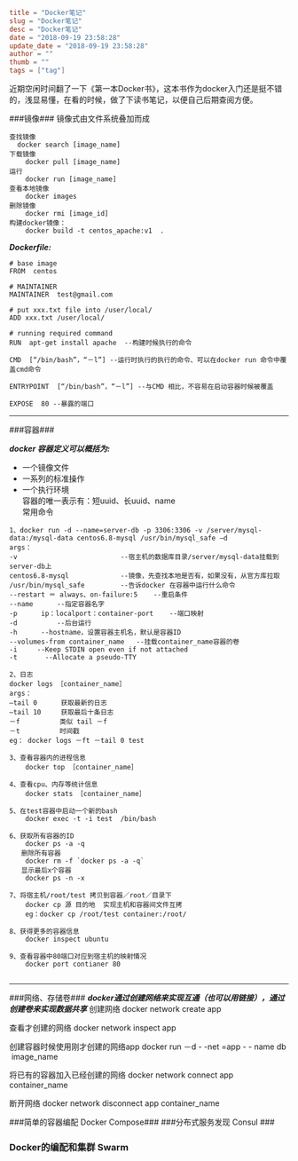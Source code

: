 ```toml
title = "Docker笔记"
slug = "Docker笔记"
desc = "Docker笔记"
date = "2018-09-19 23:58:28"
update_date = "2018-09-19 23:58:28"
author = ""
thumb = ""
tags = ["tag"]
```
近期空闲时间翻了一下《第一本Docker书》，这本书作为docker入门还是挺不错的，浅显易懂，在看的时候，做了下读书笔记，以便自己后期查阅方便。  
 
###镜像###
镜像式由文件系统叠加而成  

```
查找镜像
  docker search [image_name]
下载镜像
	docker pull [image_name]
运行
	docker run [image_name]
查看本地镜像
	docker images 
删除镜像
	docker rmi [image_id] 
构建docker镜像：
	docker build -t centos_apache:v1  .
```  

***Dockerfile:***   


```
# base image
FROM  centos  

# MAINTAINER  
MAINTAINER  test@gmail.com  

# put xxx.txt file into /user/local/ 
ADD xxx.txt /user/local/   

# running required command
RUN  apt-get install apache  --构建时候执行的命令   

CMD  [“/bin/bash”，“－l”] --运行时执行的执行的命令、可以在docker run 命令中覆盖cmd命令   

ENTRYPOINT  [“/bin/bash”，“－l”] --与CMD 相比，不容易在启动容器时候被覆盖   

EXPOSE  80 --暴露的端口 
```    
***

###容器###

***docker 容器定义可以概括为:***  
* 一个镜像文件  
* 一系列的标准操作  
* 一个执行环境  
容器的唯一表示有：短uuid、长uuid、name   
常用命令  
```
1、docker run -d --name=server-db -p 3306:3306 -v /server/mysql-data:/mysql-data centos6.8-mysql /usr/bin/mysql_safe –d 
args：
-v			          		--宿主机的数据库目录/server/mysql-data挂载到server-db上  
centos6.8-mysql       		--镜像，先查找本地是否有，如果没有，从官方库拉取   
/usr/bin/mysql_safe  		--告诉docker 在容器中运行什么命令  
--restart ＝ always、on-failure:5    --重启条件
--name    	--指定容器名字  
-p  	ip：localport：container-port    --端口映射
-d  		--后台运行
-h 		--hostname，设置容器主机名，默认是容器ID 
--volumes-from container_name   --挂载container_name容器的卷  
-i     --Keep STDIN open even if not attached   
-t       --Allocate a pseudo-TTY   

2、日志
docker logs ［container_name］  
args： 
—tail 0      获取最新的日志 
—tail 10     获取最后十条日志 
－f      	类似 tail －f 
－t  		时间戳 
eg： docker logs －ft －tail 0 test 

3、查看容器内的进程信息  
	docker top ［container_name］ 
     
4、查看cpu、内存等统计信息 
	docker stats ［container_name］ 
    
5、在test容器中启动一个新的bash   
	docker exec -t -i test  /bin/bash   
	 
6、获取所有容器的ID   
 	docker ps -a -q 
   删除所有容器
	docker rm -f `docker ps -a -q`   
   显示最后x个容器  
	docker ps -n -x  
     
7、将宿主机/root/test 拷贝到容器／root／目录下  
	docker cp 源 目的地  实现主机和容器间文件互拷 
	eg：docker cp /root/test container:/root/   
	
8、获得更多的容器信息 
  	docker inspect ubuntu 
  	
9、查看容器中80端口对应到宿主机的映射情况
	docker port contianer 80 
 
``` 
*** 
###网络、存储卷###
***docker通过创建网络来实现互通（也可以用链接），通过创建卷来实现数据共享***
创建网络
docker network create app   

查看才创建的网络 
docker network inspect app   

创建容器时候使用刚才创建的网络app 
docker run －d - -net =app - - name db  image_name 

将已有的容器加入已经创建的网络 
docker network connect app container_name   

断开网络 
docker network disconnect app container_name 

###简单的容器编配 Docker Compose###
###分布式服务发现 Consul ###
### Docker的编配和集群 Swarm ###

